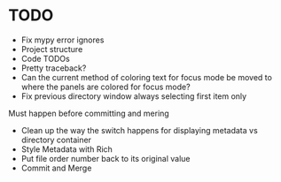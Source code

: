 # TODO

- Fix mypy error ignores
- Project structure
- Code TODOs
- Pretty traceback?
- Can the current method of coloring text for focus mode be moved to where the panels are colored for focus mode?
- Fix previous directory window always selecting first item only



Must happen before committing and mering
- Clean up the way the switch happens for displaying metadata vs directory container
- Style Metadata with Rich
- Put file order number back to its original value
- Commit and Merge
